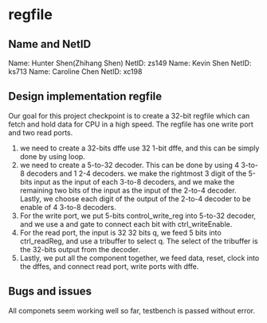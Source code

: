 # regfile
## Name and NetID
Name: Hunter Shen(Zhihang Shen) NetID: zs149
Name: Kevin Shen            NetID: ks713
Name: Caroline Chen         NetID: xc198
## Design implementation regfile
Our goal for this project checkpoint is to create a 32-bit regfile which can fetch and hold data for CPU in a high speed. The regfile has one write port and two read ports.
1. we need to create a 32-bits dffe use 32 1-bit dffe, and this can be simply done by using loop.
2. we need to create a 5-to-32 decoder. This can be done by using 4 3-to-8 decoders and 1 2-4 decoders. we make the rightmost 3 digit of the 5-bits input as the input of each 3-to-8 decoders, and we make the remaining two bits of the input as the input of the 2-to-4 decoder. Lastly, we choose each digit of the output of the 2-to-4 decoder to be enable of 4 3-to-8 decoders.
3. For the write port, we put 5-bits control_write_reg into 5-to-32 decoder, and we use a and gate to connect each bit with ctrl_writeEnable.
4. For the read port, the input is 32 32 bits q, we feed 5 bits into ctrl_readReg, and use a tribuffer to select q. The select of the tribuffer is the 32-bits output from the decoder. 
5. Lastly, we put all the component together, we feed data, reset, clock into the dffes, and connect read port, write ports with dffe.
## Bugs and issues
All componets seem working well so far, testbench is passed without error.

